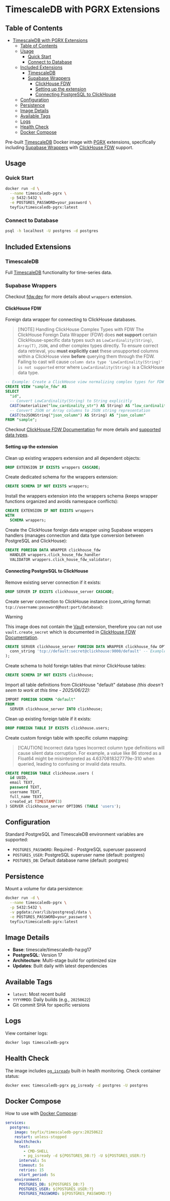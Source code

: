 # TimescaleDB with PGRX Extensions

## Table of Contents

- [TimescaleDB with PGRX Extensions](#timescaledb-with-pgrx-extensions)
  - [Table of Contents](#table-of-contents)
  - [Usage](#usage)
    - [Quick Start](#quick-start)
    - [Connect to Database](#connect-to-database)
  - [Included Extensions](#included-extensions)
    - [TimescaleDB](#timescaledb)
    - [Supabase Wrappers](#supabase-wrappers)
      - [ClickHouse FDW](#clickhouse-fdw)
      - [Setting up the extension](#setting-up-the-extension)
      - [Connecting PostgreSQL to ClickHouse](#connecting-postgresql-to-clickhouse)
  - [Configuration](#configuration)
  - [Persistence](#persistence)
  - [Image Details](#image-details)
  - [Available Tags](#available-tags)
  - [Logs](#logs)
  - [Health Check](#health-check)
  - [Docker Compose](#docker-compose)

Pre-built [TimescaleDB](https://github.com/timescale/timescaledb) Docker image with [PGRX](https://github.com/pgcentralfoundation/pgrx) extensions, specifically including
[Supabase Wrappers](https://fdw.dev/) with [ClickHouse FDW](https://fdw.dev/catalog/clickhouse/) support.

## Usage

### Quick Start

```bash
docker run -d \
  --name timescaledb-pgrx \
  -p 5432:5432 \
  -e POSTGRES_PASSWORD=your_password \
  teyfix/timescaledb-pgrx:latest
```

### Connect to Database

```bash
psql -h localhost -U postgres -d postgres
```

## Included Extensions

### TimescaleDB

Full [TimescaleDB](https://github.com/timescale/timescaledb) functionality for time-series data.

### Supabase Wrappers

Checkout [fdw.dev](https://fdw.dev/catalog/clickhouse/) for more details about
`wrappers` extension.

#### ClickHouse FDW

Foreign data wrapper for connecting to ClickHouse databases.

> [!NOTE] Handling ClickHouse Complex Types with FDW
> The ClickHouse Foreign Data Wrapper (FDW) does **not support** certain
> ClickHouse-specific data types such as `LowCardinality(String)`, `Array(T)`,
> `JSON`, and other complex types directly. To ensure correct data retrieval,
> you **must explicitly cast** these unsupported columns within a ClickHouse
> view **before** querying them through the FDW. Failing to cast will cause
> `column data type 'LowCardinality(String)' is not supported` error where
> `LowCardinality(String)` is a ClickHouse data type.

```sql
-- Example: Create a ClickHouse view normalizing complex types for FDW access
CREATE VIEW "sample_fdw" AS
SELECT
  "id",
  -- Convert LowCardinality(String) to String explicitly
  CAST(materialize("low_cardinality_str") AS String) AS "low_cardinality_str",
  -- Convert JSON or Array columns to JSON string representation
  CAST(toJSONString("json_column") AS String) AS "json_column"
FROM "sample";
```

Checkout [ClickHouse FDW Documentation](https://fdw.dev/catalog/clickhouse/) for
more details and
[supported data types](https://fdw.dev/catalog/clickhouse/#supported-data-types).

#### Setting up the extension

Clean up existing wrappers extension and all dependent objects:

```sql
DROP EXTENSION IF EXISTS wrappers CASCADE;
```

Create dedicated schema for the wrappers extension:

```sql
CREATE SCHEMA IF NOT EXISTS wrappers;
```

Install the wrappers extension into the wrappers schema (keeps wrapper functions
organized and avoids namespace conflicts):

```sql
CREATE EXTENSION IF NOT EXISTS wrappers
WITH
  SCHEMA wrappers;
```

Create the ClickHouse foreign data wrapper using Supabase wrappers handlers
(manages connection and data type conversion between PostgreSQL and ClickHouse):

```sql
CREATE FOREIGN DATA WRAPPER clickhouse_fdw
  HANDLER wrappers.click_house_fdw_handler
  VALIDATOR wrappers.click_house_fdw_validator;
```

#### Connecting PostgreSQL to ClickHouse

Remove existing server connection if it exists:

```sql
DROP SERVER IF EXISTS clickhouse_server CASCADE;
```

Create server connection to ClickHouse instance (conn_string format:
`tcp://username:password@host:port/database`):

> [!WARNING]
> This image does not contain the [Vault](https://supabase.com/docs/guides/database/vault) extension, therefore you can not use `vault.create_secret` which is documented in [ClickHouse FDW Documentation](https://fdw.dev/catalog/clickhouse/#store-your-credentials-optional).

```sql
CREATE SERVER clickhouse_server FOREIGN DATA WRAPPER clickhouse_fdw OPTIONS (
  conn_string 'tcp://default:secret@clickhouse:9000/default' -- Example with local clickhouse container
);
```

Create schema to hold foreign tables that mirror ClickHouse tables:

```sql
CREATE SCHEMA IF NOT EXISTS clickhouse;
```

Import all table definitions from ClickHouse "default" database _(this doesn't
seem to work at this time - 2025/06/22):_

```sql
IMPORT FOREIGN SCHEMA "default"
FROM
  SERVER clickhouse_server INTO clickhouse;
```

Clean up existing foreign table if it exists:

```sql
DROP FOREIGN TABLE IF EXISTS clickhouse.users;
```

Create custom foreign table with specific column mapping:

> [!CAUTION] Incorrect data types
> Incorrect column type definitions will cause silent data corruption.
> For example, a value like 86 stored as a Float64 might be misinterpreted as 4.6370818327779e-310 when queried, leading to confusing or invalid data results.

```sql
CREATE FOREIGN TABLE clickhouse.users (
  id UUID,
  email TEXT,
  password TEXT,
  username TEXT,
  full_name TEXT,
  created_at TIMESTAMP(3)
) SERVER clickhouse_server OPTIONS (TABLE 'users');
```

## Configuration

Standard PostgreSQL and TimescaleDB environment variables are supported:

- `POSTGRES_PASSWORD`: Required - PostgreSQL superuser password
- `POSTGRES_USER`: PostgreSQL superuser name (default: postgres)
- `POSTGRES_DB`: Default database name (default: postgres)

## Persistence

Mount a volume for data persistence:

```bash
docker run -d \
  --name timescaledb-pgrx \
  -p 5432:5432 \
  -v pgdata:/var/lib/postgresql/data \
  -e POSTGRES_PASSWORD=your_password \
  teyfix/timescaledb-pgrx:latest
```

## Image Details

- **Base**: timescale/timescaledb-ha:pg17
- **PostgreSQL**: Version 17
- **Architecture**: Multi-stage build for optimized size
- **Updates**: Built daily with latest dependencies

## Available Tags

- `latest`: Most recent build
- `YYYYMMDD`: Daily builds (e.g., `20250622`)
- Git commit SHA for specific versions

## Logs

View container logs:

```bash
docker logs timescaledb-pgrx
```

## Health Check

The image includes [`pg_isready`](https://www.postgresql.org/docs/current/app-pg-isready.html) built-in health monitoring. Check container
status:

```bash
docker exec timescaledb-pgrx pg_isready -d postgres -U postgres
```

## Docker Compose

How to use with [Docker Compose](https://docs.docker.com/compose/):

```yaml
services:
  postgres:
    image: teyfix/timescaledb-pgrx:20250622
    restart: unless-stopped
    healthcheck:
      test:
        - CMD-SHELL
        - pg_isready -d ${POSTGRES_DB:?} -U ${POSTGRES_USER:?}
      interval: 5s
      timeout: 5s
      retries: 15
      start_period: 5s
    environment:
      POSTGRES_DB: ${POSTGRES_DB:?}
      POSTGRES_USER: ${POSTGRES_USER:?}
      POSTGRES_PASSWORD: ${POSTGRES_PASSWORD:?}
```
